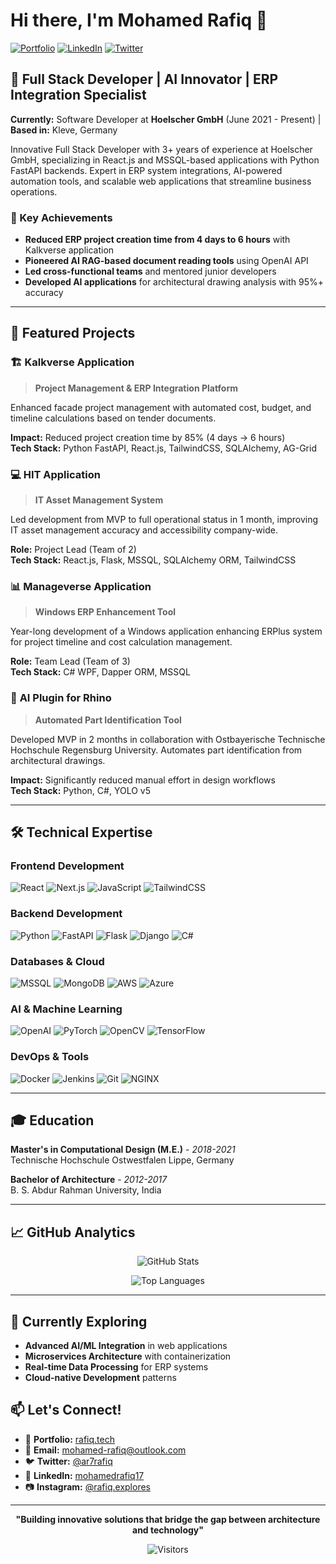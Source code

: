 # Hi there, I'm Mohamed Rafiq 👋

[![Portfolio](https://img.shields.io/badge/Portfolio-rafiq.tech-blue?style=for-the-badge)](https://rafiq.tech)
[![LinkedIn](https://img.shields.io/badge/LinkedIn-mohamedrafiq17-0077B5?style=for-the-badge&logo=linkedin)](https://linkedin.com/in/mohamedrafiq17)
[![Twitter](https://img.shields.io/badge/Twitter-ar7rafiq-1DA1F2?style=for-the-badge&logo=twitter)](https://twitter.com/ar7rafiq)

## 🚀 Full Stack Developer | AI Innovator | ERP Integration Specialist

**Currently:** Software Developer at **Hoelscher GmbH** (June 2021 - Present) | **Based in:** Kleve, Germany

Innovative Full Stack Developer with 3+ years of experience at Hoelscher GmbH, specializing in React.js and MSSQL-based applications with Python FastAPI backends. Expert in ERP system integrations, AI-powered automation tools, and scalable web applications that streamline business operations.

### 🎯 Key Achievements
- **Reduced ERP project creation time from 4 days to 6 hours** with Kalkverse application
- **Pioneered AI RAG-based document reading tools** using OpenAI API
- **Led cross-functional teams** and mentored junior developers
- **Developed AI applications** for architectural drawing analysis with 95%+ accuracy

---

## 💼 Featured Projects

### 🏗️ **Kalkverse Application**
> **Project Management & ERP Integration Platform**

Enhanced facade project management with automated cost, budget, and timeline calculations based on tender documents.

**Impact:** Reduced project creation time by 85% (4 days → 6 hours)  
**Tech Stack:** Python FastAPI, React.js, TailwindCSS, SQLAlchemy, AG-Grid

### 💻 **HIT Application** 
> **IT Asset Management System**

Led development from MVP to full operational status in 1 month, improving IT asset management accuracy and accessibility company-wide.

**Role:** Project Lead (Team of 2)  
**Tech Stack:** React.js, Flask, MSSQL, SQLAlchemy ORM, TailwindCSS

### 📊 **Manageverse Application**
> **Windows ERP Enhancement Tool**

Year-long development of a Windows application enhancing ERPlus system for project timeline and cost calculation management.

**Role:** Team Lead (Team of 3)  
**Tech Stack:** C# WPF, Dapper ORM, MSSQL

### 🤖 **AI Plugin for Rhino**
> **Automated Part Identification Tool**

Developed MVP in 2 months in collaboration with Ostbayerische Technische Hochschule Regensburg University. Automates part identification from architectural drawings.

**Impact:** Significantly reduced manual effort in design workflows  
**Tech Stack:** Python, C#, YOLO v5

---

## 🛠️ Technical Expertise

### **Frontend Development**
![React](https://img.shields.io/badge/React-20232A?style=for-the-badge&logo=react&logoColor=61DAFB)
![Next.js](https://img.shields.io/badge/Next-black?style=for-the-badge&logo=next.js&logoColor=white)
![JavaScript](https://img.shields.io/badge/JavaScript-F7DF1E?style=for-the-badge&logo=javascript&logoColor=black)
![TailwindCSS](https://img.shields.io/badge/Tailwind_CSS-38B2AC?style=for-the-badge&logo=tailwind-css&logoColor=white)

### **Backend Development**
![Python](https://img.shields.io/badge/Python-3776AB?style=for-the-badge&logo=python&logoColor=white)
![FastAPI](https://img.shields.io/badge/FastAPI-005571?style=for-the-badge&logo=fastapi)
![Flask](https://img.shields.io/badge/Flask-000000?style=for-the-badge&logo=flask&logoColor=white)
![Django](https://img.shields.io/badge/Django-092E20?style=for-the-badge&logo=django&logoColor=white)
![C#](https://img.shields.io/badge/C%23-239120?style=for-the-badge&logo=c-sharp&logoColor=white)

### **Databases & Cloud**
![MSSQL](https://img.shields.io/badge/Microsoft%20SQL%20Server-CC2927?style=for-the-badge&logo=microsoft%20sql%20server&logoColor=white)
![MongoDB](https://img.shields.io/badge/MongoDB-4EA94B?style=for-the-badge&logo=mongodb&logoColor=white)
![AWS](https://img.shields.io/badge/Amazon_AWS-232F3E?style=for-the-badge&logo=amazon-aws&logoColor=white)
![Azure](https://img.shields.io/badge/Microsoft_Azure-0089D0?style=for-the-badge&logo=microsoft-azure&logoColor=white)

### **AI & Machine Learning**
![OpenAI](https://img.shields.io/badge/OpenAI-412991?style=for-the-badge&logo=openai&logoColor=white)
![PyTorch](https://img.shields.io/badge/PyTorch-EE4C2C?style=for-the-badge&logo=pytorch&logoColor=white)
![OpenCV](https://img.shields.io/badge/OpenCV-27338e?style=for-the-badge&logo=OpenCV&logoColor=white)
![TensorFlow](https://img.shields.io/badge/TensorFlow-FF6F00?style=for-the-badge&logo=tensorflow&logoColor=white)

### **DevOps & Tools**
![Docker](https://img.shields.io/badge/Docker-2496ED?style=for-the-badge&logo=docker&logoColor=white)
![Jenkins](https://img.shields.io/badge/Jenkins-D24939?style=for-the-badge&logo=Jenkins&logoColor=white)
![Git](https://img.shields.io/badge/Git-F05032?style=for-the-badge&logo=git&logoColor=white)
![NGINX](https://img.shields.io/badge/Nginx-009639?style=for-the-badge&logo=nginx&logoColor=white)

---

## 🎓 Education

**Master's in Computational Design (M.E.)** - *2018-2021*  
Technische Hochschule Ostwestfalen Lippe, Germany

**Bachelor of Architecture** - *2012-2017*  
B. S. Abdur Rahman University, India

---

## 📈 GitHub Analytics

<div align="center">
  
![GitHub Stats](https://github-readme-stats.vercel.app/api?username=mr-rafiq&theme=radical&show_icons=true&count_private=true)

![Top Languages](https://github-readme-stats.vercel.app/api/top-langs/?username=mr-rafiq&layout=compact&theme=radical)

</div>

---

## 🌱 Currently Exploring
- **Advanced AI/ML Integration** in web applications
- **Microservices Architecture** with containerization
- **Real-time Data Processing** for ERP systems
- **Cloud-native Development** patterns

## 📫 Let's Connect!

- 💼 **Portfolio:** [rafiq.tech](https://rafiq.tech)
- 💌 **Email:** mohamed-rafiq@outlook.com
- 🐦 **Twitter:** [@ar7rafiq](https://twitter.com/ar7rafiq)
- 💼 **LinkedIn:** [mohamedrafiq17](https://linkedin.com/in/mohamedrafiq17)
- 📷 **Instagram:** [@rafiq.explores](https://instagram.com/rafiq.explores)

---

<div align="center">

**"Building innovative solutions that bridge the gap between architecture and technology"**

![Visitors](https://komarev.com/ghpvc/?username=mr-rafiq&color=blueviolet&style=for-the-badge)

</div>